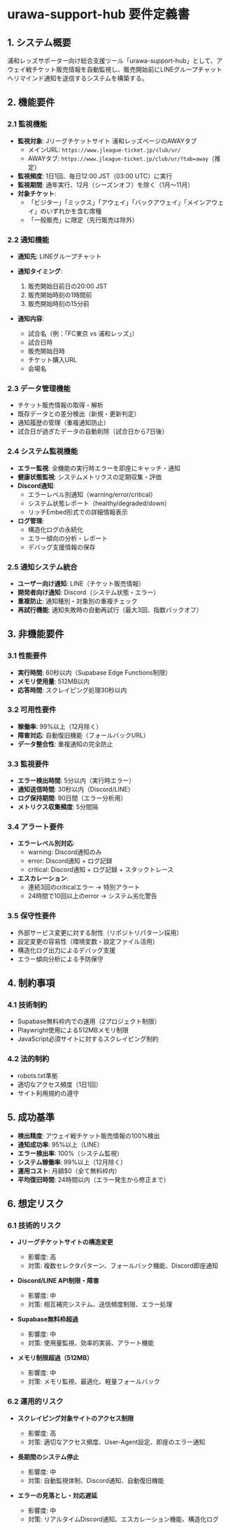 # urawa-support-hub 要件定義書

## 1. システム概要

浦和レッズサポーター向け総合支援ツール「urawa-support-hub」として、アウェイ戦チケット販売情報を自動監視し、販売開始前にLINEグループチャットへリマインド通知を送信するシステムを構築する。

## 2. 機能要件

### 2.1 監視機能

- **監視対象**: Jリーグチケットサイト 浦和レッズページのAWAYタブ
  - メインURL: `https://www.jleague-ticket.jp/club/ur/`
  - AWAYタブ: `https://www.jleague-ticket.jp/club/ur/?tab=away`（推定）
- **監視頻度**: 1日1回、毎日12:00 JST（03:00 UTC）に実行
- **監視期間**: 通年実行、12月（シーズンオフ）を除く（1月〜11月）
- **対象チケット**:
  - 「ビジター」「ミックス」「アウェイ」「バックアウェイ」「メインアウェイ」のいずれかを含む席種
  - 「一般販売」に限定（先行販売は除外）

### 2.2 通知機能

- **通知先**: LINEグループチャット
- **通知タイミング**:
  1. 販売開始日前日の20:00 JST
  2. 販売開始時刻の1時間前
  3. 販売開始時刻の15分前

- **通知内容**:
  - 試合名（例：「FC東京 vs 浦和レッズ」）
  - 試合日時
  - 販売開始日時
  - チケット購入URL
  - 会場名

### 2.3 データ管理機能

- チケット販売情報の取得・解析
- 既存データとの差分検出（新規・更新判定）
- 通知履歴の管理（重複通知防止）
- 試合日が過ぎたデータの自動削除（試合日から7日後）

### 2.4 システム監視機能

- **エラー監視**: 全機能の実行時エラーを即座にキャッチ・通知
- **健康状態監視**: システムメトリクスの定期収集・評価
- **Discord通知**:
  - エラーレベル別通知（warning/error/critical）
  - システム状態レポート（healthy/degraded/down）
  - リッチEmbed形式での詳細情報表示
- **ログ管理**:
  - 構造化ログの永続化
  - エラー傾向の分析・レポート
  - デバッグ支援情報の保存

### 2.5 通知システム統合

- **ユーザー向け通知**: LINE（チケット販売情報）
- **開発者向け通知**: Discord（システム状態・エラー）
- **重複防止**: 通知種別・対象別の重複チェック
- **再試行機能**: 通知失敗時の自動再試行（最大3回、指数バックオフ）

## 3. 非機能要件

### 3.1 性能要件

- **実行時間**: 60秒以内（Supabase Edge Functions制限）
- **メモリ使用量**: 512MB以内
- **応答時間**: スクレイピング処理30秒以内

### 3.2 可用性要件

- **稼働率**: 99%以上（12月除く）
- **障害対応**: 自動復旧機能（フォールバックURL）
- **データ整合性**: 重複通知の完全防止

### 3.3 監視要件

- **エラー検出時間**: 5分以内（実行時エラー）
- **通知送信時間**: 30秒以内（Discord/LINE）
- **ログ保持期間**: 90日間（エラー分析用）
- **メトリクス収集頻度**: 5分間隔

### 3.4 アラート要件

- **エラーレベル別対応**:
  - warning: Discord通知のみ
  - error: Discord通知 + ログ記録
  - critical: Discord通知 + ログ記録 + スタックトレース
- **エスカレーション**:
  - 連続3回のcriticalエラー → 特別アラート
  - 24時間で10回以上のerror → システム劣化警告

### 3.5 保守性要件

- 外部サービス変更に対する耐性（リポジトリパターン採用）
- 設定変更の容易性（環境変数・設定ファイル活用）
- 構造化ログ出力によるデバッグ支援
- エラー傾向分析による予防保守

## 4. 制約事項

### 4.1 技術制約

- Supabase無料枠内での運用（2プロジェクト制限）
- Playwright使用による512MBメモリ制限
- JavaScript必須サイトに対するスクレイピング制約

### 4.2 法的制約

- robots.txt準拠
- 適切なアクセス頻度（1日1回）
- サイト利用規約の遵守

## 5. 成功基準

- **検出精度**: アウェイ戦チケット販売情報の100%検出
- **通知成功率**: 95%以上（LINE）
- **エラー検出率**: 100%（システム監視）
- **システム稼働率**: 99%以上（12月除く）
- **運用コスト**: 月額$0（全て無料枠内）
- **平均復旧時間**: 24時間以内（エラー発生から修正まで）

## 6. 想定リスク

### 6.1 技術的リスク

- **Jリーグチケットサイトの構造変更**
  - 影響度: 高
  - 対策: 複数セレクタパターン、フォールバック機能、Discord即座通知

- **Discord/LINE API制限・障害**
  - 影響度: 中
  - 対策: 相互補完システム、送信頻度制限、エラー処理

- **Supabase無料枠超過**
  - 影響度: 中
  - 対策: 使用量監視、効率的実装、アラート機能

- **メモリ制限超過（512MB）**
  - 影響度: 中
  - 対策: メモリ監視、最適化、軽量フォールバック

### 6.2 運用的リスク

- **スクレイピング対象サイトのアクセス制限**
  - 影響度: 高
  - 対策: 適切なアクセス頻度、User-Agent設定、即座のエラー通知

- **長期間のシステム停止**
  - 影響度: 中
  - 対策: 自動監視体制、Discord通知、自動復旧機能

- **エラーの見落とし・対応遅延**
  - 影響度: 中
  - 対策: リアルタイムDiscord通知、エスカレーション機能、構造化ログ
